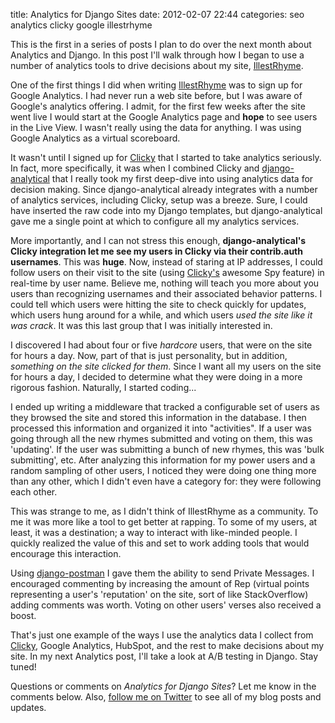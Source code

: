 title: Analytics for Django Sites
date: 2012-02-07 22:44
categories: seo analytics clicky google illestrhyme

This is the first in a series of posts I plan to do over the next month about Analytics and Django. In this post I'll walk through how I began to use a number of analytics tools to
drive decisions about my site, [IllestRhyme](http://www.illestrhyme.com).

One of the first things I did when writing
[IllestRhyme](http://www.illestrhyme.com) was to sign up for Google
Analytics. I had never run a web site before, but I was aware of
Google's analytics offering. I admit, for the first few weeks after the
site went live I would start at the Google Analytics page and __hope__ to
see users in the Live View. I wasn't really using the data for anything.
I was using Google Analytics as a virtual scoreboard.

It wasn't until I signed up for [Clicky](http://getclicky.com/66528953)
that I started to take analytics seriously. In fact, more specifically,
it was when I combined Clicky and
[django-analytical](https://github.com/jcassee/django-analytical) that I
really took my first deep-dive into using analytics data for decision
making. Since django-analytical already integrates with a number of
analytics services, including Clicky, setup was a breeze. Sure, I could
have inserted the raw code into my Django templates, but
django-analytical gave me a single point at which to configure all my
analytics services. 

More importantly, and I can not stress this enough,
__django-analytical's Clicky integration let me see my users in Clicky via
their contrib.auth usernames__. This was __huge__. Now, instead of
staring at IP addresses, I could follow users on their visit to the site (using
[Clicky's](http://getclicky.com/66528953) awesome Spy feature) in
real-time by user name. Believe me, nothing will teach you more about you
users than recognizing usernames and their associated behavior patterns.
I could tell which users were hitting the site to check quickly for
updates, which users hung around for a while, and which users _used the
site like it was crack_. It was this last group that I was initially
interested in.

<!--more-->
I discovered I had about four or five _hardcore_ users, that were on the
site for hours a day. Now, part of that is just personality, but in
addition, _something on the site clicked for them_. Since I want all my
users on the site for hours a day, I decided to determine what they were
doing in a more rigorous fashion. Naturally, I started coding...

I ended up writing a middleware that tracked a configurable set of users as
they browsed the site and stored this information in the database. I
then processed this information and organized it into "activities". If a
user was going through all the new rhymes submitted and voting on them,
this was 'updating'. If the user was submitting a bunch of new rhymes,
this was 'bulk submitting', etc. After analyzing this information for my
power users and a random sampling of other users, I noticed they were doing one thing more than any other,
which I didn't even have a category for: they were following each other.

This was strange to me, as I didn't think of IllestRhyme as a community.
To me it was more like a tool to get better at rapping. To some of my users, at least, it
was a destination; a way to interact with like-minded people. I quickly
realized the value of this and set to work adding tools that would
encourage this interaction.

Using
[django-postman](https://bitbucket.org/psam/django-postman/wiki/Home) I
gave them the ability to send Private Messages. I encouraged commenting
by increasing the amount of Rep (virtual points representing a user's
'reputation' on the site, sort of like StackOverflow) adding comments
was worth. Voting on other users' verses also received a boost. 

That's just one example of the ways I use the analytics data I collect
from [Clicky](http://getclicky.com/66528953), Google Analytics, HubSpot,
and the rest to make decisions about my site. In my next Analytics post,
I'll take a look at A/B testing in Django. Stay tuned!

Questions or comments on _Analytics for Django Sites_? Let me know in the comments below. Also, [follow me on Twitter](http://www.twitter.com/jeffknupp) to see all of my blog posts and updates.
